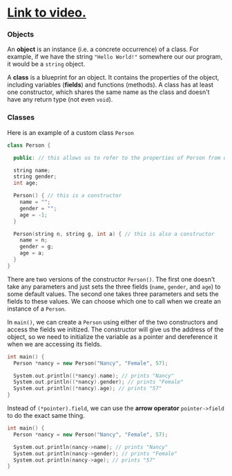 # [Link to video.](https://www.youtube.com/watch?v=jyTUJYjpfkM&list=PLVD25niNi0Bklbh7Po--kFFLXFxxoIDUJ)

### Objects

An **object** is an instance (i.e. a concrete occurrence) of a class. For example, if we have the string `"Hello World!"` somewhere our our program, it would be a `string` object. 

A **class** is a blueprint for an object. It contains the properties of the object, including variables (**fields**) and functions (methods). A class has at least one constructor, which shares the same name as the class and doesn't have any return type (not even `void`). 

### Classes

Here is an example of a custom class `Person`

```cpp
class Person {

  public: // this allows us to refer to the properties of Person from outside the class

  string name;
  string gender;
  int age;

  Person() { // this is a constructor
    name = ""; 
    gender = "";
    age = -1;
  }

  Person(string n, string g, int a) { // this is also a constructor
    name = n;
    gender = g;
    age = a;
  }
}
```

There are two versions of the constructor `Person()`. The first one doesn't take any parameters and just sets the three fields (`name`, `gender`, and `age`) to some default values. The second one takes three parameters and sets the fields to these values. We can choose which one to call when we create an instance of a `Person`.

In `main()`, we can create a `Person` using either of the two constructors and access the fields we initized. The constructor will give us the address of the object, so we need to initialize the variable as a pointer and dereference it when we are accessing its fields.

```cpp
int main() {
  Person *nancy = new Person("Nancy", "Female", 57);

  System.out.println((*nancy).name); // prints "Nancy"
  System.out.println((*nancy).gender); // prints "Female"
  System.out.println((*nancy).age); // prints "57"
} 
```

Instead of `(*pointer).field`, we can use the **arrow operator** `pointer->field` to do the exact same thing.


```cpp
int main() {
  Person *nancy = new Person("Nancy", "Female", 57);

  System.out.println(nancy->name); // prints "Nancy"
  System.out.println(nancy->gender); // prints "Female"
  System.out.println(nancy->age); // prints "57"
} 
```
